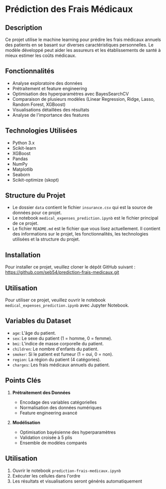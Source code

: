 # Prédiction des Frais Médicaux

## Description
Ce projet utilise le machine learning pour prédire les frais médicaux annuels des patients en se basant sur diverses caractéristiques personnelles. Le modèle développé peut aider les assureurs et les établissements de santé à mieux estimer les coûts médicaux.

## Fonctionnalités
- Analyse exploratoire des données
- Prétraitement et feature engineering
- Optimisation des hyperparamètres avec BayesSearchCV
- Comparaison de plusieurs modèles (Linear Regression, Ridge, Lasso, Random Forest, XGBoost)
- Visualisations détaillées des résultats
- Analyse de l'importance des features

## Technologies Utilisées
- Python 3.x
- Scikit-learn
- XGBoost
- Pandas
- NumPy
- Matplotlib
- Seaborn
- Scikit-optimize (skopt)

## Structure du Projet
- Le dossier `data` contient le fichier `insurance.csv` qui est la source de données pour ce projet.
- Le notebook `medical_expenses_prediction.ipynb` est le fichier principal de ce projet.
- Le fichier `README.md` est le fichier que vous lisez actuellement. Il contient des informations sur le projet, les fonctionnalités, les technologies utilisées et la structure du projet.

## Installation
Pour installer ce projet, veuillez cloner le dépôt GitHub suivant : https://github.com/seb54/prediction-frais-medicaux.git

## Utilisation
Pour utiliser ce projet, veuillez ouvrir le notebook `medical_expenses_prediction.ipynb` avec Jupyter Notebook.

## Variables du Dataset
- `age`: L'âge du patient.
- `sex`: Le sexe du patient (1 = homme, 0 = femme).
- `bmi`: L'indice de masse corporelle du patient.
- `children`: Le nombre d'enfants du patient.
- `smoker`: Si le patient est fumeur (1 = oui, 0 = non).
- `region`: La région du patient (4 catégories).
- `charges`: Les frais médicaux annuels du patient.

## Points Clés
1. **Prétraitement des Données**
   - Encodage des variables catégorielles
   - Normalisation des données numériques
   - Feature engineering avancé

2. **Modélisation**
   - Optimisation bayésienne des hyperparamètres
   - Validation croisée à 5 plis
   - Ensemble de modèles comparés

## Utilisation
1. Ouvrir le notebook `prediction-frais-medicaux.ipynb`
2. Exécuter les cellules dans l'ordre
3. Les résultats et visualisations seront générés automatiquement

